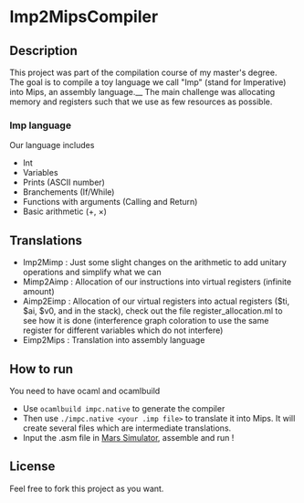 # Imp2MipsCompiler

## Description

This project was part of the compilation course of my master's degree.  
The goal is to compile a toy language we call "Imp" (stand for Imperative) into Mips, an assembly language.__
The main challenge was allocating memory and registers such that we use as few resources as possible. 

### Imp language

Our language includes
- Int
- Variables
- Prints (ASCII number)
- Branchements (If/While)
- Functions with arguments (Calling and Return)
- Basic arithmetic (+, $\times$)

## Translations
- Imp2Mimp : Just some slight changes on the arithmetic to add unitary operations and simplify what we can 
- Mimp2Aimp : Allocation of our instructions into virtual registers (infinite amount)
- Aimp2Eimp : Allocation of our virtual registers into actual registers ($ti, $ai, $v0, and in the stack), check out the file register_allocation.ml to see how it is done (interference graph coloration to use the same register for different variables which do not interfere)
- Eimp2Mips : Translation into assembly language
## How to run

You need to have ocaml and ocamlbuild
- Use `ocamlbuild impc.native` to generate the compiler
- Then use `./impc.native <your .imp file>` to translate it into Mips. It will create several files which are intermediate translations.
- Input the .asm file in [Mars Simulator](http://courses.missouristate.edu/KenVollmar/MARS/), assemble and run !

## License 

Feel free to fork this project as you want.
